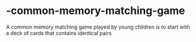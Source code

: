 # -common-memory-matching-game
A common memory matching game played by young children is to start with a deck of cards that contains identical pairs
